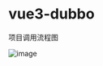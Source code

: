 # vue3-dubbo

项目调用流程图 

![image](https://user-images.githubusercontent.com/25519007/182324438-a1515b45-f3f4-45e2-9f3a-239c5b2ef625.png)
